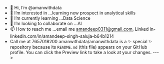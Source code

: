 - 👋 Hi, I’m @amanwithdata
- 👀 I’m interested in ...learning new prospect in analytical skills 
- 🌱 I’m currently learning ...Data Science   
- 💞️ I’m looking to collaborate on ...AI 
- 📫 How to reach me ...email me amandeep0311@gmail.com, Linked in-linkedin.com/in/amandeep-singh-saluja-b64b1214 
- Call me at 7657018200
amanwithdata/amanwithdata is a ✨ special ✨ repository because its `README.md` (this file) appears on your GitHub profile.
You can click the Preview link to take a look at your changes.
--->
